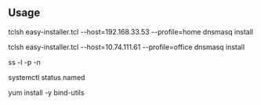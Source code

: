 ## Usage

tclsh easy-installer.tcl --host=192.168.33.53 --profile=home dnsmasq install

tclsh easy-installer.tcl --host=10.74.111.61 --profile=office dnsmasq install

ss -l -p -n

systemctl status named

yum install -y bind-utils
